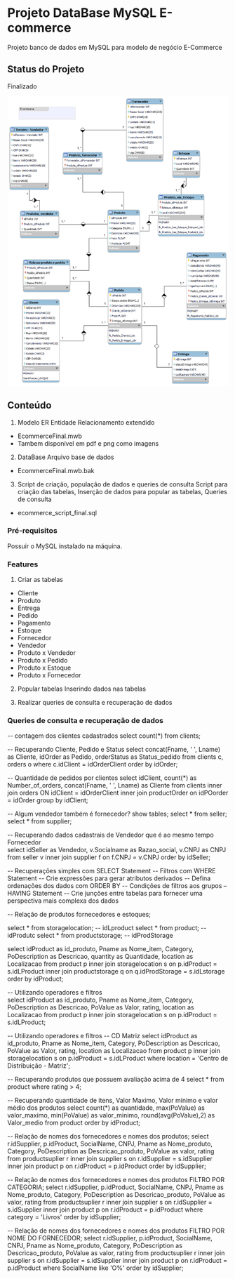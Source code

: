 # Projeto DataBase MySQL E-commerce
Projeto banco de dados em MySQL para modelo de negócio E-Commerce

## Status do Projeto
Finalizado

![Modelo ER Entidade Relacionamento E-commerce](/src/ModeloER_E-commerce_final.png "E-Commerce")

## Conteúdo
1.  Modelo ER Entidade Relacionamento extendido
* EcommerceFinal.mwb
* Tambem disponível em pdf e png como imagens

2.  DataBase
Arquivo base de dados
* EcommerceFinal.mwb.bak

3.  Script de criação, população de dados e queries de consulta
Script para criação das tabelas, Inserção de dados para popular as tabelas, Queries de consulta
* ecommerce_script_final.sql


### Pré-requisitos 
Possuir o MySQL instalado na máquina.

### Features
1. Criar as tabelas
* Cliente
* Produto
* Entrega
* Pedido
* Pagamento
* Estoque
* Fornecedor
* Vendedor
* Produto x Vendedor
* Produto x Pedido
* Produto x Estoque
* Produto x Fornecedor

2. Popular tabelas
Inserindo dados nas tabelas

3. Realizar queries de consulta e recuperação de dados




### Queries de consulta e recuperação de dados
-- contagem dos clientes cadastrados
select count(*) from clients;


-- Recuperando Cliente, Pedido e Status
select concat(Fname, ' ', Lname) as Cliente, idOrder as Pedido, orderStatus as Status_pedido
	from clients c, orders o
    where c.idClient = idOrderClient
    order by idOrder;
    
    
    
-- Quantidade de pedidos por clientes
select idClient, count(*) as Number_of_orders, concat(Fname, ' ', Lname) as Cliente from clients
					inner join orders ON idClient = idOrderClient
					inner join productOrder on idPOorder = idOrder
                    group by idClient;



-- Algum vendedor também é fornecedor?
show tables;
select * from seller;
select * from supplier;


-- Recuperando dados cadastrais de Vendedor que é ao mesmo tempo Fornecedor                
select idSeller as Vendedor, v.Socialname as Razao_social, v.CNPJ as CNPJ from seller v
				inner join supplier f on f.CNPJ = v.CNPJ
                order by idSeller; 






-- Recuperações simples com SELECT Statement
-- Filtros com WHERE Statement
-- Crie expressões para gerar atributos derivados
-- Defina ordenações dos dados com ORDER BY
-- Condições de filtros aos grupos – HAVING Statement
-- Crie junções entre tabelas para fornecer uma perspectiva mais complexa dos dados



-- Relação de produtos fornecedores e estoques;

select * from storagelocation; -- idLproduct
select * from product; -- idProdutc
select * from productstorage; -- idProdStorage

select idProduct as id_produto, Pname as Nome_item, Category, PoDescription as Descricao, quantity as Quantidade, location as Localizacao from  product p
			inner join storagelocation s on p.idProduct = s.idLProduct
            inner join productstorage q on q.idProdStorage = s.idLstorage
            order by idProduct; 


     
-- Utilizando operadores e filtros            
select idProduct as id_produto, Pname as Nome_item, Category, PoDescription as Descricao, PoValue as Valor, rating, location as Localizacao
			from  product p
			inner join storagelocation s on p.idProduct = s.idLProduct; 



-- Utilizando operadores e filtros -- CD Matriz
select idProduct as id_produto, Pname as Nome_item, Category, PoDescription as Descricao, PoValue as Valor, rating, location as Localizacao
			from  product p
			inner join storagelocation s on p.idProduct = s.idLProduct
            where location = 'Centro de Distribuição - Matriz'; 


-- Recuperando produtos que possuem avaliação acima de 4
select * from product where rating > 4;


-- Recuperando quantidade de itens, Valor Maximo, Valor mínimo e valor médio dos produtos
select count(*) as quantidade, max(PoValue) as valor_maximo, min(PoValue) as valor_minimo,
    round(avg(PoValue),2) as Valor_medio from product
    order by idProduct;




-- Relação de nomes dos fornecedores e nomes dos produtos;
select r.idSupplier, p.idProduct, SocialName, CNPJ, Pname as Nome_produto, Category, PoDescription as Descricao_produto, PoValue as valor, rating
	from productsuplier r
	inner join supplier s on r.idSupplier = s.idSupplier
	inner join product p on r.idProduct = p.idProduct
    order by idSupplier;





-- Relação de nomes dos fornecedores e nomes dos produtos FILTRO POR CATEGORIA;
select r.idSupplier, p.idProduct, SocialName, CNPJ, Pname as Nome_produto, Category, PoDescription as Descricao_produto, PoValue as valor, rating
	from productsuplier r
	inner join supplier s on r.idSupplier = s.idSupplier
	inner join product p on r.idProduct = p.idProduct
    where category = 'Livros'
    order by idSupplier;




-- Relação de nomes dos fornecedores e nomes dos produtos FILTRO POR NOME DO FORNECEDOR;
select r.idSupplier, p.idProduct, SocialName, CNPJ, Pname as Nome_produto, Category, PoDescription as Descricao_produto, PoValue as valor, rating
	from productsuplier r
	inner join supplier s on r.idSupplier = s.idSupplier
	inner join product p on r.idProduct = p.idProduct
    where SocialName like 'O%'
    order by idSupplier;

